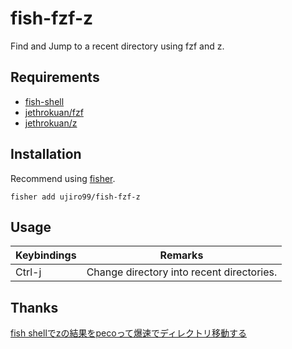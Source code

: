 # fish-fzf-z
Find and Jump to a recent directory using fzf and z.

Requirements
---
* [fish-shell](https://github.com/fish-shell/fish-shell)
* [jethrokuan/fzf](https://github.com/jethrokuan/fzf)
* [jethrokuan/z](https://github.com/jethrokuan/z)


Installation
---
Recommend using [fisher](https://github.com/jorgebucaran/fisher).
```
fisher add ujiro99/fish-fzf-z
```

Usage
---

| Keybindings | Remarks                                   |
| ------------| ----------------------------------------- |
| Ctrl-j      | Change directory into recent directories. |

Thanks
---
[fish shellでzの結果をpecoって爆速でディレクトリ移動する](https://ka2n.hatenablog.com/entry/2017/01/09/fish_shell%E3%81%A7z%E3%81%AE%E7%B5%90%E6%9E%9C%E3%82%92peco%E3%81%A3%E3%81%A6%E7%88%86%E9%80%9F%E3%81%A7%E3%83%87%E3%82%A3%E3%83%AC%E3%82%AF%E3%83%88%E3%83%AA%E7%A7%BB%E5%8B%95%E3%81%99%E3%82%8B)
